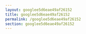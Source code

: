```yaml
---
layout: googlee5d6eae49af26152
title: googlee5d6eae49af26152
permalink: /googlee5d6eae49af26152
section: googlee5d6eae49af26152
---
```

